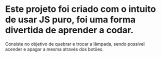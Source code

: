 # Este projeto foi criado com o intuito de usar JS puro, foi uma forma divertida de aprender a codar.
Consiste no objetivo de quebrar e trocar a lâmpada, sendo possível acender e apagar a mesma através dos botões.
